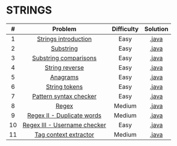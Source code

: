 # STRINGS

|    #   | Problem                                                                                      | Difficulty | Solution                                                                                                                                          |
|:------:|:--------------------------------------------------------------------------------------------:|:----------:|:-------------------------------------------------------------------------------------------------------------------------------------------------:|
|    1   | [Strings introduction](https://www.hackerrank.com/challenges/java-strings-introduction)      |    Easy    | [.java](https://github.com/dimitrietataru/hackerrank/blob/java/Java/02.%20Strings/01%20-%20Java%20strings%20introduction/Main.java)               |
|    2   | [Substring](https://www.hackerrank.com/challenges/java-substring)                            |    Easy    | [.java](https://github.com/dimitrietataru/hackerrank/blob/java/Java/02.%20Strings/02%20-%20Java%20substring/Main.java)                            |
|    3   | [Substring comparisons](https://www.hackerrank.com/challenges/java-string-compare)           |    Easy    | [.java](https://github.com/dimitrietataru/hackerrank/blob/java/Java/02.%20Strings/03%20-%20Java%20substring%20comparisons/Main.java)              |
|    4   | [String reverse](https://www.hackerrank.com/challenges/java-string-reverse)                  |    Easy    | [.java](https://github.com/dimitrietataru/hackerrank/blob/java/Java/02.%20Strings/04%20-%20Java%20string%20reverse/Main.java)                     |
|    5   | [Anagrams](https://www.hackerrank.com/challenges/java-anagrams)                              |    Easy    | [.java](https://github.com/dimitrietataru/hackerrank/blob/java/Java/02.%20Strings/05%20-%20Java%20anagrams/Main.java)                             |
|    6   | [String tokens](https://www.hackerrank.com/challenges/java-string-tokens)                    |    Easy    | [.java](https://github.com/dimitrietataru/hackerrank/blob/java/Java/02.%20Strings/06%20-%20Java%20string%20tokens/Main.java)                      |
|    7   | [Pattern syntax checker](https://www.hackerrank.com/challenges/pattern-syntax-checker)       |    Easy    | [.java](https://github.com/dimitrietataru/hackerrank/blob/java/Java/02.%20Strings/07%20-%20Pattern%20syntax%20checker/Main.java)                  |
|    8   | [Regex](https://www.hackerrank.com/challenges/java-regex)                                    |   Medium   | [.java](https://github.com/dimitrietataru/hackerrank/blob/java/Java/02.%20Strings/08%20-%20Java%20regex/Main.java)                                |
|    9   | [Regex II - Duplicate words](https://www.hackerrank.com/challenges/duplicate-word)           |   Medium   | [.java](https://github.com/dimitrietataru/hackerrank/blob/java/Java/02.%20Strings/09%20-%20Java%20regex%20II%20-%20Duplicate%20words/Main.java)   |
|   10   | [Regex III - Username checker](https://www.hackerrank.com/challenges/valid-username-checker) |    Easy    | [.java](https://github.com/dimitrietataru/hackerrank/blob/java/Java/02.%20Strings/10%20-%20Java%20regex%20III%20-%20Username%20checker/Main.java) |
|   11   | [Tag context extractor](https://www.hackerrank.com/challenges/tag-content-extractor)         |   Medium   | [.java](https://github.com/dimitrietataru/hackerrank/blob/java/Java/02.%20Strings/11%20-%20Tag%20content%20extractor/Main.java)                   |
